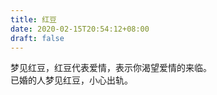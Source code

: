 ```yaml
---
title: 红豆
date: 2020-02-15T20:54:12+08:00
draft: false
---
```


梦见红豆，红豆代表爱情，表示你渴望爱情的来临。<br>
已婚的人梦见红豆，小心出轨。<br>
